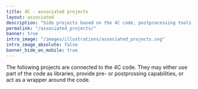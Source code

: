 ```yaml
---
title: 4C - associated projects
layout: associated
description: "Side projects based on the 4C code, postprocessing tools, wrappers, etc"
permalink: "/associated_projects/"
banner: true
intro_image: "/images/illustrations/associated_projects.svg"
intro_image_absolute: false
banner_hide_on_mobile: true
---
```


The following projects are connected to the 4C code.
They may either use part of the code as libraries, provide pre- or postprossing capabilities, or act as a wrapper around the code.

